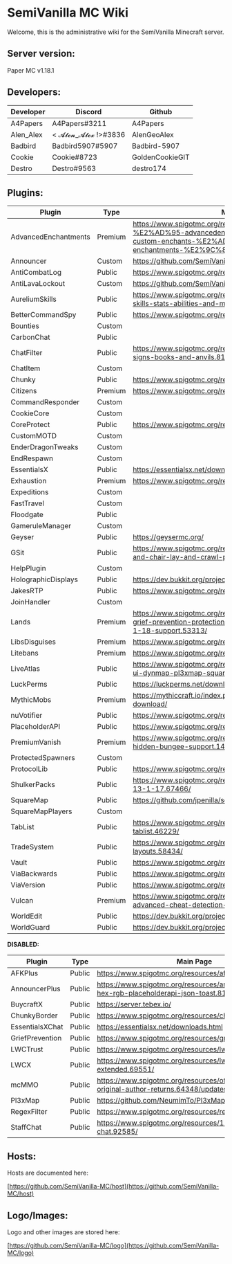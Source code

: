 # SemiVanilla MC Wiki

Welcome, this is the administrative wiki for the SemiVanilla Minecraft server.

## Server version:

Paper MC v1.18.1

## Developers:
Developer |   Discord   | Github
--------- | ----------- | ---------
A4Papers  | A4Papers#3211 | A4Papers
Alen_Alex | < 𝓐𝓵𝓮𝓷_𝓐𝓵𝓮𝔁 !>#3836 | AlenGeoAlex
Badbird   | Badbird5907#5907 | Badbird-5907
Cookie    | Cookie#8723 | GoldenCookieGIT
Destro    | Destro#9563 | destro174

## Plugins:
Plugin                      |   Type   |  Main Page  | Dev Build | Maintainer
--------------------------- | -------- | ----------- | --------- | -------------
AdvancedEnchantments         | Premium  | https://www.spigotmc.org/resources/1-8-1-18-1-%E2%AD%95-advancedenchantments-%E2%AD%90-450-custom-enchants-%E2%AD%90create-custom-enchantments-%E2%9C%85-50-sale.43058/ | | NA
Announcer                   | Custom   | https://github.com/SemiVanilla-MC/Announcer | | Badbird
AntiCombatLog               | Public   | https://www.spigotmc.org/resources/anticombatlog.94540/ | | NA
AntiLavaLockout             | Custom   | https://github.com/SemiVanilla-MC/AntiLavaLogout | | Badbird
AureliumSkills              | Public   | https://www.spigotmc.org/resources/aurelium-skills-advanced-skills-stats-abilities-and-more.81069/ | | NA
BetterCommandSpy            | Public   | https://www.spigotmc.org/resources/bettercommandspy.84030/ | | NA
Bounties                    | Custom   | | https://github.com/SemiVanilla-MC/BountiesV2 | Alen_Alex
CarbonChat                  | Public   | | https://github.com/Hexaoxide/Carbon | NA
ChatFilter                  | Public   | https://www.spigotmc.org/resources/chatfilter-filter-chat-signs-books-and-anvils.81652/ | | NA
ChatItem                    | Custom   | | https://github.com/SemiVanilla-MC/ChatItem | Destro
Chunky                      | Public   | https://www.spigotmc.org/resources/chunky.81534/ | | NA
Citizens                    | Premium  | https://www.spigotmc.org/resources/citizens.13811/ | https://ci.citizensnpcs.co/job/Citizens2/ | NA
CommandResponder            | Custom   | | https://github.com/SemiVanilla-MC/CommandResponder | Alen_Alex
CookieCore                  | Custom   | | https://github.com/SemiVanilla-MC/CookieCore | Cookie
CoreProtect                 | Public   | https://www.spigotmc.org/resources/coreprotect.8631/ | | NA
CustomMOTD                  | Custom   | | https://github.com/SemiVanilla-MC/CustomMOTD | Destro
EnderDragonTweaks           | Custom   | | https://github.com/SemiVanilla-MC/EnderDragonTweaks | Destro
EndRespawn                  | Custom   | | https://github.com/SemiVanilla-MC/EndRespawn | Badbird
EssentialsX                 | Public   | https://essentialsx.net/downloads.html | | NA
Exhaustion                  | Premium  | https://www.spigotmc.org/resources/exhaustion.73031/ | | NA
Expeditions                 | Custom   | | https://github.com/SemiVanilla-MC/Expeditions-2.0 | Badbird
FastTravel                  | Custom   | | https://github.com/SemiVanilla-MC/FastTravel | Alen_Alex
Floodgate                   | Public   | | https://github.com/GeyserMC/Floodgate/ | NA
GameruleManager             | Custom   | | https://github.com/SemiVanilla-MC/GameruleManager | Destro
Geyser                      | Public   | https://geysermc.org/ | | NA
GSit                        | Public   | https://www.spigotmc.org/resources/gsit-modern-sit-seat-and-chair-lay-and-crawl-plugin-1-14-x-1-18-x.62325/ | | NA
HelpPlugin                  | Custom   | | https://github.com/SemiVanilla-MC/HelpPlugin | Badbird
HolographicDisplays         | Public   | https://dev.bukkit.org/projects/holographic-displays | https://ci.codemc.io/job/filoghost/job/HolographicDisplays/changes | NA
JakesRTP                    | Public   | https://www.spigotmc.org/resources/jakes-rtp.80201/ | | NA
JoinHandler                 | Custom   | | https://github.com/SemiVanilla-MC/JoinHandler | Cookie
Lands                       | Premium  | https://www.spigotmc.org/resources/lands-land-claim-plugin-grief-prevention-protection-gui-management-nations-wars-1-18-support.53313/ | | NA
LibsDisguises               | Premium  | https://www.spigotmc.org/resources/libs-disguises.32453/ | | NA
Litebans                    | Premium  | https://www.spigotmc.org/resources/litebans.3715/ | | NA
LiveAtlas                   | Public   | https://www.spigotmc.org/resources/liveatlas-alternative-map-ui-dynmap-pl3xmap-squaremap.86939/ | | NA
LuckPerms                   | Public   | https://luckperms.net/download | | NA
MythicMobs                  | Premium  | https://mythiccraft.io/index.php?pages/official-mythicmobs-download/ | | NA
nuVotifier                  | Public   | https://www.spigotmc.org/resources/nuvotifier.13449/ | | NA
PlaceholderAPI              | Public   | https://www.spigotmc.org/resources/placeholderapi.6245/ | | NA
PremiumVanish               | Premium  | https://www.spigotmc.org/resources/premiumvanish-stay-hidden-bungee-support.14404/ | | NA
ProtectedSpawners           | Custom   | | https://github.com/SemiVanilla-MC/ProtectedSpawners | Destro
ProtocolLib                 | Public   | https://www.spigotmc.org/resources/protocollib.1997/ | https://ci.dmulloy2.net/job/ProtocolLib/lastSuccessfulBuild/ | NA
ShulkerPacks                | Public   | https://www.spigotmc.org/resources/shulker-backpacks-1-13-1-17.67466/ | | NA
SquareMap                   | Public   | https://github.com/jpenilla/squaremap | https://jenkins.jpenilla.xyz/job/squaremap/ | NA
SquareMapPlayers            | Custom   | | https://github.com/SemiVanilla-MC/SquaremapPlayers | Destro
TabList                     | Public   | https://www.spigotmc.org/resources/animated-tab-tablist.46229/ | | NA
TradeSystem                 | Public   | https://www.spigotmc.org/resources/trade-system-custom-layouts.58434/ | | NA
Vault                       | Public   | https://www.spigotmc.org/resources/vault.34315/ | | NA
ViaBackwards                | Public   | https://www.spigotmc.org/resources/viabackwards.27448/ | | NA
ViaVersion                  | Public   | https://www.spigotmc.org/resources/viaversion.19254/ | | NA
Vulcan                      | Premium  | https://www.spigotmc.org/resources/vulcan-anti-cheat-advanced-cheat-detection-1-7-1-18-1.83626/ | | NA
WorldEdit                   | Public   | https://dev.bukkit.org/projects/worldedit/files | https://builds.enginehub.org/job/worldedit?branch=master | NA
WorldGuard                  | Public   | https://dev.bukkit.org/projects/worldguard/files | https://builds.enginehub.org/job/worldguard | NA

**DISABLED:**

Plugin                      |   Type   |  Main Page  | Dev Build | Maintainer
--------------------------- | -------- | ----------- | --------- | -------------
AFKPlus                     | Public   | https://www.spigotmc.org/resources/afk.35065/ | | NA
AnnouncerPlus               | Public   | https://www.spigotmc.org/resources/announcer-plus-hex-rgb-placeholderapi-json-toast.81005/ | | NA
BuycraftX                   | Public   | https://server.tebex.io/ | | NA
ChunkyBorder                | Public   | https://www.spigotmc.org/resources/chunkyborder.84278/ | | NA
EssentialsXChat             | Public   | https://essentialsx.net/downloads.html | | NA
GriefPrevention             | Public   | https://www.spigotmc.org/resources/griefprevention.1884/ | https://ci.appveyor.com/project/RoboMWM39862/griefprevention/history | NA
LWCTrust                    | Public   | https://www.spigotmc.org/resources/lwc-trust.75580/ | | NA
LWCX                        | Public   | https://www.spigotmc.org/resources/lwc-extended.69551/ | | NA
mcMMO                       | Public   | https://www.spigotmc.org/resources/official-mcmmo-original-author-returns.64348/updates | | NA
Pl3xMap                     | Public   | https://github.com/NeumimTo/Pl3xMap | | NA
RegexFilter                 | Public   | https://www.spigotmc.org/resources/regexfilter.96416/ | | NA
StaffChat                   | Public   | https://www.spigotmc.org/resources/1-7-1-18-staff-chat.92585/ | | NA


## Hosts:

Hosts are documented here:

[https://github.com/SemiVanilla-MC/host](https://github.com/SemiVanilla-MC/host)

## Logo/Images:

Logo and other images are stored here:

[https://github.com/SemiVanilla-MC/logo](https://github.com/SemiVanilla-MC/logo)
